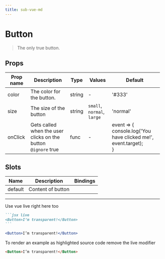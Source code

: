 ```yaml
---
title: sub-vue-md
---
```


  # Button

  
  > The only true button.
  
  
  
  
  
  
  

  
## Props

  | Prop name     | Description | Type      | Values      | Default     |
  | ------------- | ----------- | --------- | ----------- | ----------- |
  | color | The color for the button. | string | - | '#333' |
| size | The size of the button | string | `small`, `normal`, `large` | 'normal' |
| onClick | Gets called when the user clicks on the button<br/>`@ignore` true | func | - | event => {<br/>  console.log('You have clicked me!', event.target);<br/>} |

  
  
  
  
## Slots

  | Name          | Description  | Bindings |
  | ------------- | ------------ | -------- |
  | default | Content of button |  |

  ---
Use vue live right here too

````markdown
```jsx live
<Button>I’m transparent!</Button>
```
````

```jsx live
<Button>I’m transparent!</Button>
```

To render an example as highlighted source code remove the live modifier

```html
<Button>I’m transparent!</Button>
```

  
  